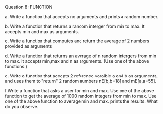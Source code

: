Question 8: FUNCTION

a. Write a function that accepts no arguments and prints a random number.

b. Write a function that returns a random interger from min to max. It accepts min and max as arguments.

c. Write a function that computes and return the average of 2 numbers provided as arguments

d. Write a function that returns an average of n random intergers from min to max. it accepts min,max and n as arguments. (Use one of the above functions.)

e. Write a function that accepts 2 reference varaible a and b as arguments, and uses them to "return" 2 random numbers nE[b,b=18]
and mE[a,a=55].

f.Write a function that asks a user for min and max.
  Use one of the above function to get the average of 1000 random integers from min to max.
  Use one of the above function to average min and max.
  prints the results. What do you observe.